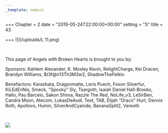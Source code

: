 ```yaml
---
_template: comics
---
```


+++
Chapter = 2
date = "2019-05-24T22:00:00+00:00"
setting = "S"
title = 43

+++
![](/uploads/L 11.png)

<br>

<p align="left">This page of Angels with Broken Hearts is brought to you by:</p>

<p align="left">Sponsors: Kahlem Alexander, K. Mosley Kevin, RelightCharge, Kei Dracen, Brandyn Williams, $t3f@n13Th3M3w2, ShadowTheFelkin </p>

<p align="left">Benefactors: Karashata, Dragonmalte, Loris Puech, Foxon Silverfur, KiLEdEnNis, Smeck, "Spooky" Sly, Tsargoth, Isaiah Daniel Hall-Brooks, Halio, Pau Barcelo, Sakon Shima, Razzle The Red, NoLife_v3, LeSirBen, Candra Moon, Atecom, LukasDeAudi, Test, TAB, Elijah "Draco" Hurt, Dennis Roth, Apollovo, Humin, SilverAndCyanide, BananaSplit2, Vareoth</p> <br>

[![](/uploads/patreon-banner.jpg)](http://patreon.com/mbsaunders)

